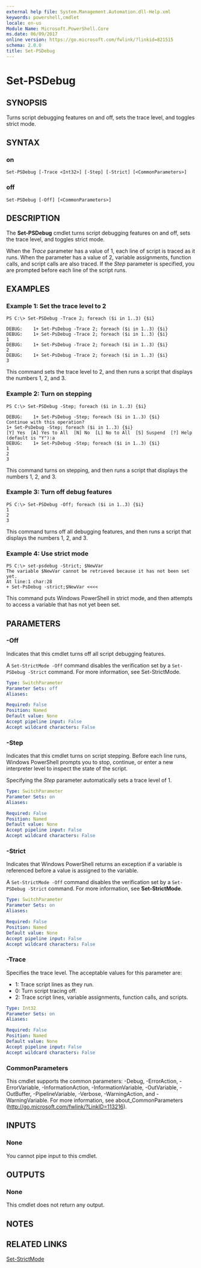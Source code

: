 ```yaml
---
external help file: System.Management.Automation.dll-Help.xml
keywords: powershell,cmdlet
locale: en-us
Module Name: Microsoft.PowerShell.Core
ms.date: 06/09/2017
online version: https://go.microsoft.com/fwlink/?linkid=821515
schema: 2.0.0
title: Set-PSDebug
---
```


# Set-PSDebug

## SYNOPSIS
Turns script debugging features on and off, sets the trace level, and toggles strict mode.

## SYNTAX

### on
```
Set-PSDebug [-Trace <Int32>] [-Step] [-Strict] [<CommonParameters>]
```

### off
```
Set-PSDebug [-Off] [<CommonParameters>]
```

## DESCRIPTION
The **Set-PSDebug** cmdlet turns script debugging features on and off, sets the trace level, and toggles strict mode.

When the *Trace* parameter has a value of 1, each line of script is traced as it runs.
When the parameter has a value of 2, variable assignments, function calls, and script calls are also traced.
If the *Step* parameter is specified, you are prompted before each line of the script runs.

## EXAMPLES

### Example 1: Set the trace level to 2
```
PS C:\> Set-PSDebug -Trace 2; foreach ($i in 1..3) {$i}

DEBUG:    1+ Set-PsDebug -Trace 2; foreach ($i in 1..3) {$i}
DEBUG:    1+ Set-PsDebug -Trace 2; foreach ($i in 1..3) {$i}
1
DEBUG:    1+ Set-PsDebug -Trace 2; foreach ($i in 1..3) {$i}
2
DEBUG:    1+ Set-PsDebug -Trace 2; foreach ($i in 1..3) {$i}
3
```

This command sets the trace level to 2, and then runs a script that displays the numbers 1, 2, and 3.

### Example 2: Turn on stepping
```
PS C:\> Set-PSDebug -Step; foreach ($i in 1..3) {$i}

DEBUG:    1+ Set-PsDebug -Step; foreach ($i in 1..3) {$i}
Continue with this operation?
1+ Set-PsDebug -Step; foreach ($i in 1..3) {$i}
[Y] Yes  [A] Yes to All  [N] No  [L] No to All  [S] Suspend  [?] Help
(default is "Y"):a
DEBUG:    1+ Set-PsDebug -Step; foreach ($i in 1..3) {$i}
1
2
3
```

This command turns on stepping, and then runs a script that displays the numbers 1, 2, and 3.

### Example 3: Turn off debug features
```
PS C:\> Set-PSDebug -Off; foreach ($i in 1..3) {$i}
1
2
3
```

This command turns off all debugging features, and then runs a script that displays the numbers 1, 2, and 3.

### Example 4: Use strict mode
```
PS C:\> set-psdebug -Strict; $NewVar
The variable $NewVar cannot be retrieved because it has not been set yet.
At line:1 char:28
+ Set-PsDebug -strict;$NewVar <<<<
```

This command puts Windows PowerShell in strict mode, and then attempts to access a variable that has not yet been set.

## PARAMETERS

### -Off
Indicates that this cmdlet turns off all script debugging features.

A `Set-StrictMode -Off` command disables the verification set by a `Set-PSDebug -Strict` command.
For more information, see Set-StrictMode.

```yaml
Type: SwitchParameter
Parameter Sets: off
Aliases:

Required: False
Position: Named
Default value: None
Accept pipeline input: False
Accept wildcard characters: False
```

### -Step
Indicates that this cmdlet turns on script stepping.
Before each line runs, Windows PowerShell prompts you to stop, continue, or enter a new interpreter level to inspect the state of the script.

Specifying the *Step* parameter automatically sets a trace level of 1.

```yaml
Type: SwitchParameter
Parameter Sets: on
Aliases:

Required: False
Position: Named
Default value: None
Accept pipeline input: False
Accept wildcard characters: False
```

### -Strict
Indicates that Windows PowerShell returns an exception if a variable is referenced before a value is assigned to the variable.

A `Set-StrictMode -Off` command disables the verification set by a `Set-PSDebug -Strict` command.
For more information, see **Set-StrictMode**.

```yaml
Type: SwitchParameter
Parameter Sets: on
Aliases:

Required: False
Position: Named
Default value: None
Accept pipeline input: False
Accept wildcard characters: False
```

### -Trace
Specifies the trace level.
The acceptable values for this parameter are:

- 1: Trace script lines as they run.
- 0: Turn script tracing off.
- 2: Trace script lines, variable assignments, function calls, and scripts.

```yaml
Type: Int32
Parameter Sets: on
Aliases:

Required: False
Position: Named
Default value: None
Accept pipeline input: False
Accept wildcard characters: False
```

### CommonParameters
This cmdlet supports the common parameters: -Debug, -ErrorAction, -ErrorVariable, -InformationAction, -InformationVariable, -OutVariable, -OutBuffer, -PipelineVariable, -Verbose, -WarningAction, and -WarningVariable. For more information, see about_CommonParameters (http://go.microsoft.com/fwlink/?LinkID=113216).

## INPUTS

### None
You cannot pipe input to this cmdlet.

## OUTPUTS

### None
This cmdlet does not return any output.

## NOTES

## RELATED LINKS

[Set-StrictMode](Set-StrictMode.md)
